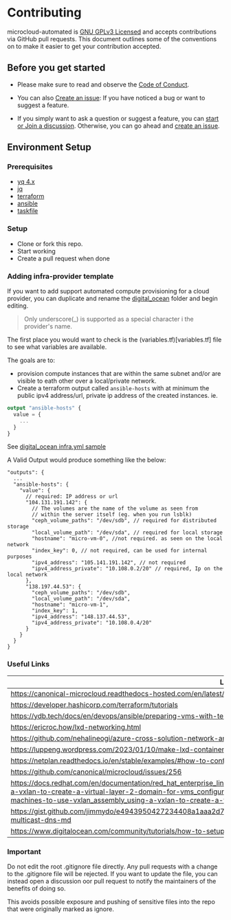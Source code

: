 # Contributing

microcloud-automated is [GNU GPLv3 Licensed](LICENSE) and
accepts contributions via GitHub pull requests. This document outlines
some of the conventions on to make it easier to get your contribution
accepted.

## Before you get started

- Please make sure to read and observe the
[Code of Conduct](CODE_OF_CONDUCT.md).

- You can also [Create an issue](https://github.com/hayone1/microcloud-automated/issues/new/choose): If you have noticed a bug or want to suggest a feature.

- If you simply want to ask a question or suggest a feature, you can [start or Join a discussion](https://github.com/hayone1/microcloud-automated/discussions). Otherwise, you can go ahead and [create an issue](hhttps://github.com/hayone1/microcloud-automated/issues/new/choose).

## Environment Setup

### Prerequisites
- [yq 4.x](https://github.com/mikefarah/yq/#install)
- [jq](https://jqlang.github.io/jq/download/)
- [terraform](https://developer.hashicorp.com/terraform/tutorials/aws-get-started/install-cli)
- [ansible](https://docs.ansible.com/ansible/latest/installation_guide/intro_installation.html)
- [taskfile](https://taskfile.dev/installation/)

### Setup
- Clone or fork this repo.
- Start working
- Create a pull request when done

### Adding infra-provider template

If you want to add support automated compute provisioning for a cloud provider, you can duplicate and rename
the [digital_ocean](infra-template/provider-scaffold/) folder and begin editing.
> Only underscore(_) is supported as a special character i the provider's name.


The first place you would want to check is the (variables.tf)[variables.tf] file to see what variables are available.

The goals are to:
- provision compute instances that are within the same subnet and/or are visible to eath other over
a local/private network.
- Create a terraform output called `ansible-hosts` with at minimum the public ipv4 address/url,
private ip address of the created instances.
ie.
``` tf
output "ansible-hosts" {
  value = {
    ...
  }
}
```
See [digital_ocean infra.yml sample](infra-template/digital_ocean/infra.tf)
 
A Valid Output would produce something like the below:

``` jsonc
"outputs": {
  ...
  "ansible-hosts": {
    "value": {
      // required: IP address or url
      "104.131.191.142": {
        // The volumes are the name of the volume as seen from
        // within the server itself (eg. when you run lsblk)
        "ceph_volume_paths": "/dev/sdb", // required for distributed storage
        "local_volume_path": "/dev/sda", // required for local storage
        "hostname": "micro-vm-0", //not required. as seen on the local network
        "index_key": 0, // not required, can be used for internal purposes
        "ipv4_address": "105.141.191.142", // not required
        "ipv4_address_private": "10.108.0.2/20" // required, Ip on the local network
      },
      "138.197.44.53": {
        "ceph_volume_paths": "/dev/sdb",
        "local_volume_path": "/dev/sda",
        "hostname": "micro-vm-1",
        "index_key": 1,
        "ipv4_address": "148.137.44.53",
        "ipv4_address_private": "10.108.0.4/20"
      }
    }
  }
}
```

  ### Useful Links

  | Link    |
  | -------- |
  | https://canonical-microcloud.readthedocs-hosted.com/en/latest/tutorial/get_started/  |
| https://developer.hashicorp.com/terraform/tutorials  |
| https://ydb.tech/docs/en/devops/ansible/preparing-vms-with-terraform |
| https://ericroc.how/lxd-networking.html |
| https://github.com/nehalineogi/azure-cross-solution-network-architectures/blob/main/advanced-linux-networking/linux-vxlan.md |
| https://luppeng.wordpress.com/2023/01/10/make-lxd-containers-visible-on-host-network/ |
| https://netplan.readthedocs.io/en/stable/examples/#how-to-configure-network-bridges |
| https://github.com/canonical/microcloud/issues/256 |
| https://docs.redhat.com/en/documentation/red_hat_enterprise_linux/8/html/configuring_and_managing_networking/assembly_using-a-vxlan-to-create-a-virtual-layer-2-domain-for-vms_configuring-and-managing-networking#proc_proc_configuring-virtual-machines-to-use-vxlan_assembly_using-a-vxlan-to-create-a-virtual-layer-2-domain-for-vms | 
| https://gist.github.com/jimmydo/e4943950427234408a1aaa2d7beda8b6?permalink_comment_id=5069697#file-ubuntu-server-multicast-dns-md |
| https://www.digitalocean.com/community/tutorials/how-to-setup-a-firewall-with-ufw-on-an-ubuntu-and-debian-cloud-server |

### Important
Do not edit the root .gitignore file directly. Any pull requests with a change to the .gitignore file will be rejected.
If you want to update the file, you can instead open a discussion oor pull request to notify the maintainers of the benefits of doing so.

This avoids possible exposure and pushing of sensitive files into the repo that were
originally marked as ignore.